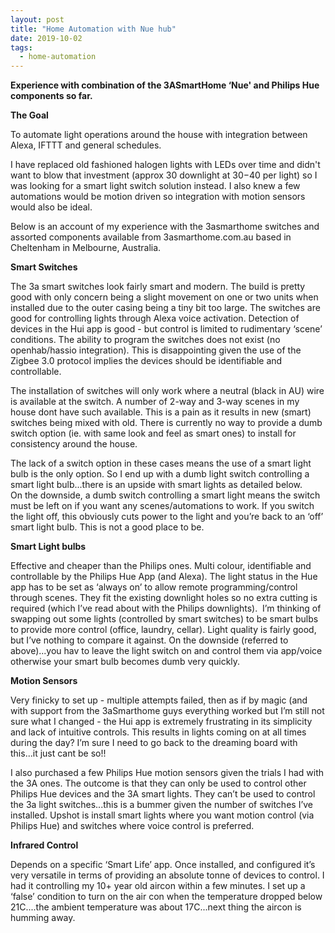 ```yaml
---
layout: post
title: "Home Automation with Nue hub"
date: 2019-10-02
tags: 
  - home-automation
---
```


**Experience with combination of the 3ASmartHome ‘Nue' and Philips Hue components so far.**

**The Goal**

To automate light operations around the house with integration between Alexa, IFTTT and general schedules.

I have replaced old fashioned halogen lights with LEDs over time and didn't want to blow that investment (approx 30 downlight at $30-$40 per light) so I was looking for a smart light switch solution instead. I also knew a few automations would be motion driven so integration with motion sensors would also be ideal.

Below is an account of my experience with the 3asmarthome switches and assorted components available from 3asmarthome.com.au based in Cheltenham in Melbourne, Australia.

  
**Smart Switches**

The 3a smart switches look fairly smart and modern. The build is pretty good with only concern being a slight movement on one or two units when installed due to the outer casing being a tiny bit too large. The switches are good for controlling lights through Alexa voice activation. Detection of devices in the Hui app is good - but control is limited to rudimentary ‘scene’ conditions. The ability to program the switches does not exist (no openhab/hassio integration). This is disappointing given the use of the Zigbee 3.0 protocol implies the devices should be identifiable and controllable.  

The installation of switches will only work where a neutral (black in AU) wire is available at the switch. A number of 2-way and 3-way scenes in my house dont have such available. This is a pain as it results in new (smart) switches being mixed with old. There is currently no way to provide a dumb switch option (ie. with same look and feel as smart ones) to install for consistency around the house.  

The lack of a switch option in these cases means the use of a smart light bulb is the only option. So I end up with a dumb light switch controlling a smart light bulb...there is an upside with smart lights as detailed below.  
On the downside, a dumb switch controlling a smart light means the switch must be left on if you want any scenes/automations to work. If you switch the light off, this obviously cuts power to the light and you’re back to an ‘off’ smart light bulb. This is not a good place to be.  

**Smart Light bulbs**

Effective and cheaper than the Philips ones. Multi colour, identifiable and controllable by the Philips Hue App (and Alexa). The light status in the Hue app has to be set as ‘always on’ to allow remote programming/control through scenes. They fit the existing downlight holes so no extra cutting is required (which I’ve read about with the Philips downlights).  I’m thinking of swapping out some lights (controlled by smart switches) to be smart bulbs to provide more control (office, laundry, cellar). Light quality is fairly good, but I’ve nothing to compare it against. On the downside (referred to above)...you hav to leave the light switch on and control them via app/voice otherwise your smart bulb becomes dumb very quickly.

  
**Motion Sensors**

Very finicky to set up - multiple attempts failed, then as if by magic (and with support from the 3aSmarthome guys everything worked but I’m still not sure what I changed - the Hui app is extremely frustrating in its simplicity and lack of intuitive controls. This results in lights coming on at all times during the day? I’m sure I need to go back to the dreaming board with this...it just cant be so!!  

I also purchased a few Philips Hue motion sensors given the trials I had with the 3A ones. The outcome is that they can only be used to control other Philips Hue devices and the 3A smart lights. They can’t be used to control the 3a light switches...this is a bummer given the number of switches I’ve installed. Upshot is install smart lights where you want motion control (via Philips Hue) and switches where voice control is preferred.  

**Infrared Control**

Depends on a specific ‘Smart Life’ app. Once installed, and configured it’s very versatile in terms of providing an absolute tonne of devices to control. I had it controlling my 10+ year old aircon within a few minutes. I set up a ‘false’ condition to turn on the air con when the temperature dropped below 21C....the ambient temperature was about 17C...next thing the aircon is humming away.
